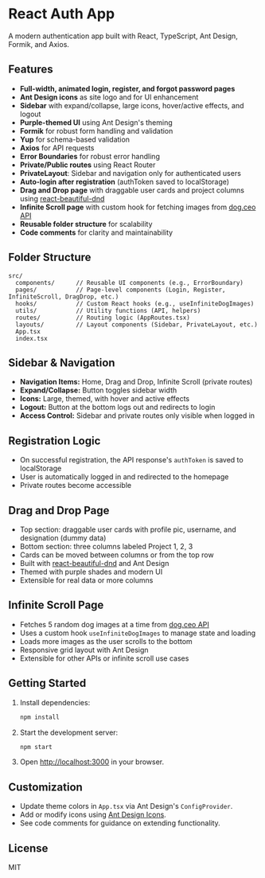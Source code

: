 # React Auth App

A modern authentication app built with React, TypeScript, Ant Design, Formik, and Axios.

## Features

- **Full-width, animated login, register, and forgot password pages**
- **Ant Design icons** as site logo and for UI enhancement
- **Sidebar** with expand/collapse, large icons, hover/active effects, and logout
- **Purple-themed UI** using Ant Design's theming
- **Formik** for robust form handling and validation
- **Yup** for schema-based validation
- **Axios** for API requests
- **Error Boundaries** for robust error handling
- **Private/Public routes** using React Router
- **PrivateLayout**: Sidebar and navigation only for authenticated users
- **Auto-login after registration** (authToken saved to localStorage)
- **Drag and Drop page** with draggable user cards and project columns using [react-beautiful-dnd](https://github.com/atlassian/react-beautiful-dnd)
- **Infinite Scroll page** with custom hook for fetching images from [dog.ceo API](https://dog.ceo/api/breeds/image/random/5)
- **Reusable folder structure** for scalability
- **Code comments** for clarity and maintainability

## Folder Structure

```
src/
  components/      // Reusable UI components (e.g., ErrorBoundary)
  pages/           // Page-level components (Login, Register, InfiniteScroll, DragDrop, etc.)
  hooks/           // Custom React hooks (e.g., useInfiniteDogImages)
  utils/           // Utility functions (API, helpers)
  routes/          // Routing logic (AppRoutes.tsx)
  layouts/         // Layout components (Sidebar, PrivateLayout, etc.)
  App.tsx
  index.tsx
```

## Sidebar & Navigation
- **Navigation Items:** Home, Drag and Drop, Infinite Scroll (private routes)
- **Expand/Collapse:** Button toggles sidebar width
- **Icons:** Large, themed, with hover and active effects
- **Logout:** Button at the bottom logs out and redirects to login
- **Access Control:** Sidebar and private routes only visible when logged in

## Registration Logic
- On successful registration, the API response's `authToken` is saved to localStorage
- User is automatically logged in and redirected to the homepage
- Private routes become accessible

## Drag and Drop Page
- Top section: draggable user cards with profile pic, username, and designation (dummy data)
- Bottom section: three columns labeled Project 1, 2, 3
- Cards can be moved between columns or from the top row
- Built with [react-beautiful-dnd](https://github.com/atlassian/react-beautiful-dnd) and Ant Design
- Themed with purple shades and modern UI
- Extensible for real data or more columns

## Infinite Scroll Page
- Fetches 5 random dog images at a time from [dog.ceo API](https://dog.ceo/api/breeds/image/random/5)
- Uses a custom hook `useInfiniteDogImages` to manage state and loading
- Loads more images as the user scrolls to the bottom
- Responsive grid layout with Ant Design
- Extensible for other APIs or infinite scroll use cases

## Getting Started

1. Install dependencies:
   ```bash
   npm install
   ```
2. Start the development server:
   ```bash
   npm start
   ```
3. Open [http://localhost:3000](http://localhost:3000) in your browser.

## Customization
- Update theme colors in `App.tsx` via Ant Design's `ConfigProvider`.
- Add or modify icons using [Ant Design Icons](https://ant.design/components/icon/).
- See code comments for guidance on extending functionality.

## License
MIT
